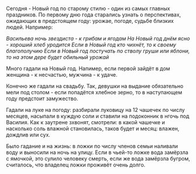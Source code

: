 Сегодня - Новый год по старому стилю - один из самых главных праздников. По первому дню года старались узнать о перспективах, ожидающих в предстоящем году: урожае, погоде, судьбе близких людей. Например:

_Васильева ночь звездиста - к грибам и ягодам_
_На Новый год днём ясно - хороший хлеб уродится_
_Если в Новый год кто чихнёт, то к своему благополучию_
_Если в Новый год постучать по стволу груши или яблони, то на этом дере будет обильный урожай_

Много гадали на Новый год. Напимер, если первой зайдёт в дом женщина - к несчастью, мужчина - к удаче.

Конечно же гадали на свадьбу. Так, девушки на выдание обязательно мели под столом - если попадётся хлебное зерно, то в наступающем году предстоит замужество.

Гадали на луке на погоду: разбирали луковицу на 12 чашечек по числу месяцев, насыпали в куждую соли и ставили на подоконник в нгочь под Василия. Как к заутрене зхвонят, смотрели: в какой чашечке и насколько соль влажной становилась, таков будет и месяц: влажен, дождлив или сух.

Было гадание и на жизнь: в ложки по числу членов семьи наливали воду и выносили на ночь на улицу. Если в чьей-то ложке вода замёрзла с ямочкой, это сулило человеку смерть, если же вода замёрзла бугром, считалось, что владелец ложки проживёт очень долго.
